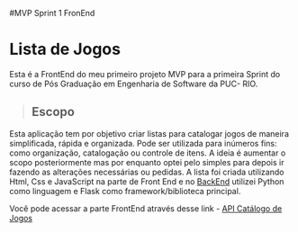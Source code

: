 #MVP Sprint 1 FronEnd

# Lista de Jogos 

Esta é a FrontEnd do meu primeiro projeto MVP para a primeira Sprint do curso de Pós Graduação em Engenharia de Software da PUC- RIO. 

> ## Escopo
Esta aplicação tem por objetivo criar listas para catalogar jogos de maneira simplificada, rápida e organizada. Pode ser utilizada para inúmeros fins: como organização, catalogação ou controle de itens. A ideia é aumentar o scopo posteriormente mas por enquanto optei pelo simples para depois ir fazendo as alterações necessárias ou pedidas. 
A lista foi criada utilizando Html, Css e JavaScript na parte de Front End e no [BackEnd](https://github.com/Penichezito/MVP-Sprint-1-BackEnd) utilizei Python como linguagem e Flask como framework/biblioteca principal. 


Você pode acessar a parte FrontEnd através desse link - [API Catálogo de Jogos](file:///C:/Users/T/OneDrive/%C3%81rea%20de%20Trabalho/MVP%20lista%20Jogos/meu_app_frontend/index.html)


